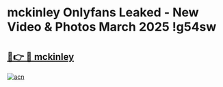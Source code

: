 # mckinley Onlyfans Leaked - New Video & Photos March 2025 !g54sw

# <h2><a href="https://jprr08.iuczelnia.edu.pl?title=mckinley&ref=g54sw">🔗👉 🔴 mckinley</a></h2>

[![acn](https://github.com/user-attachments/assets/0f9c940e-d8b0-45ae-aac7-cd30a18b3e1c)](https://jprr08.iuczelnia.edu.pl?title=mckinley&ref=g54sw)

